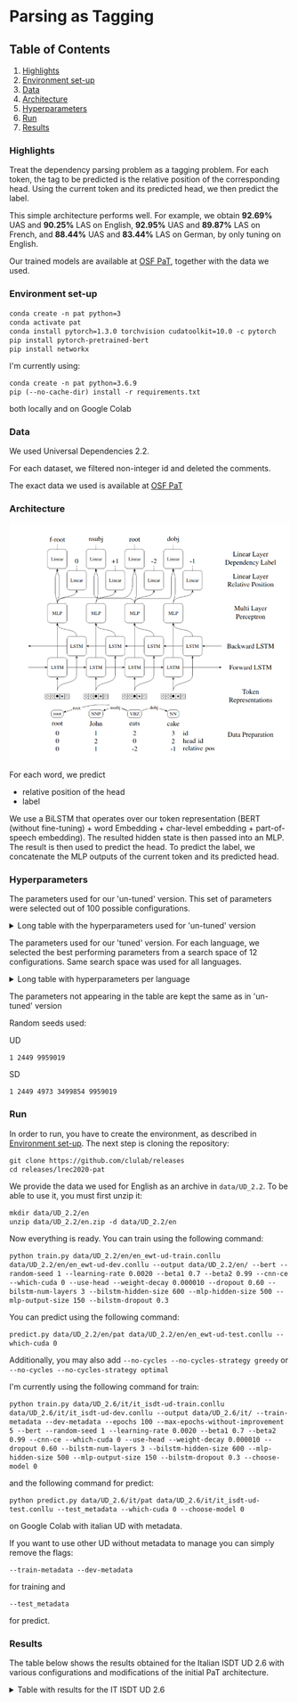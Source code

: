 # Parsing as Tagging

## Table of Contents
1. [Highlights](#highlights)
2. [Environment set-up](#environment_setup)
3. [Data](#data)
4. [Architecture](#architecture)
5. [Hyperparameters](#hyperparameters)
6. [Run](#run)
7. [Results](#results)

<a name="highlights"></a>
### Highlights
Treat the dependency parsing problem as a tagging problem. For each token, the tag to be predicted is the relative position of the corresponding head. Using the current token and its predicted head, we then predict the label.

This simple architecture performs well. For example, we obtain <b>92.69%</b> UAS and <b>90.25%</b> LAS on English, <b>92.95%</b> UAS and <b>89.87%</b> LAS on French, and <b>88.44%</b> UAS and <b>83.44%</b> LAS on German, by only tuning on English.


Our trained models are available at [OSF PaT](https://osf.io/xpr27/), together with the data we used.

<a name="environment_setup"></a>
### Environment set-up
```
conda create -n pat python=3
conda activate pat
conda install pytorch=1.3.0 torchvision cudatoolkit=10.0 -c pytorch
pip install pytorch-pretrained-bert
pip install networkx
```

I'm currently using:
```
conda create -n pat python=3.6.9
pip (--no-cache-dir) install -r requirements.txt
```
both locally and on Google Colab

<a name="data"></a>
### Data
We used Universal Dependencies 2.2.

For each dataset, we filtered non-integer id and deleted the comments.

The exact data we used is available at [OSF PaT](https://osf.io/xpr27/)

<a name="architecture"></a>
### Architecture
![Architecture](architecture.png)

For each word, we predict 
* relative position of the head
* label

We use a BiLSTM that operates over our token representation (BERT (without fine-tuning) + word Embedding + char-level embedding + part-of-speech embedding). The resulted hidden state is then passed into an MLP. The result is then used to predict the head. To predict the label, we concatenate the MLP outputs of the current token and its predicted head.


<a name="hyperparameters"></a>
### Hyperparameters

The parameters used for our 'un-tuned' version. This set of parameters were selected out of 100 possible configurations.

<details>
  <summary>Long table with the hyperparameters used for 'un-tuned' version</summary>

| Parameter                              | Value     |
|----------------------------------------|-----------|
| Early stopping                         | 3         |
| Batch size                             | 64        |
| CNN kernel size                        | 3         |
| CNN embedding size                     | 50        |
| CNN output size                        | 50        |
| Learning rate                          | 0.002     |
| &beta;<sub>1</sub>, &beta;<sub>2</sub> | 0.7, 0.99 |
| Dropout                                | 0.6       |
| Weight decay                           | 1e-5      |
| BiLSTM layers                          | 3         |
| BiLSTM hidden-size                     | 600       |
| BiLSTM dropout                         | 0.3       |
| MLP Hidden Layers                      | 500, 150  |
</details>

The parameters used for our 'tuned' version. For each language, we selected the best performing parameters from a search space of 12 configurations. Same search space was used for all languages.

<details>
  <summary>Long table with hyperparameters per language</summary>
  
|         | Learning rate | Dropout | MLP Hidden Layers |
|---------|---------------|---------|-------------------|
| ar      | 0.0025        | 0.50    | 400, 150          |
| bu      | 0.0025        | 0.50    | 400, 150          |
| ca      | 0.0025        | 0.50    | 400, 150          |
| cs      | 0.0020        | 0.50    | 500, 150          |
| de      | 0.0020        | 0.55    | 500, 150          |
| en      | 0.0020        | 0.60    | 500, 150          |
| en (SD) | 0.0020        | 0.55    | 500, 150          |
| es      | 0.0020        | 0.50    | 500, 150          |
| et      | 0.0020        | 0.50    | 500, 150          |
| fr      | 0.0020        | 0.60    | 500, 150          |
| it      | 0.0020        | 0.55    | 500, 150          |
| ja      | 0.0025        | 0.50    | 400, 150          |
| nl      | 0.0025        | 0.50    | 400, 150          |
| no      | 0.0020        | 0.55    | 500, 150          |
| ro      | 0.0025        | 0.50    | 400, 150          |
| ru      | 0.0020        | 0.50    | 500, 150          |
</details>

The parameters not appearing in the table are kept the same as in 'un-tuned' version

Random seeds used:

UD
```
1 2449 9959019
```
SD
```
1 2449 4973 3499854 9959019
```

<a name="run"></a>
### Run
In order to run, you have to create the environment, as described in [Environment set-up](#environment_setup).
The next step is cloning the repository:
```
git clone https://github.com/clulab/releases
cd releases/lrec2020-pat
```
We provide the data we used for English as an archive in ```data/UD_2.2```. To be able to use it, you must first unzip it:
```
mkdir data/UD_2.2/en
unzip data/UD_2.2/en.zip -d data/UD_2.2/en
```

Now everything is ready. You can train using the following command:
```
python train.py data/UD_2.2/en/en_ewt-ud-train.conllu data/UD_2.2/en/en_ewt-ud-dev.conllu --output data/UD_2.2/en/ --bert --random-seed 1 --learning-rate 0.0020 --beta1 0.7 --beta2 0.99 --cnn-ce --which-cuda 0 --use-head --weight-decay 0.000010 --dropout 0.60 --bilstm-num-layers 3 --bilstm-hidden-size 600 --mlp-hidden-size 500 --mlp-output-size 150 --bilstm-dropout 0.3
```
You can predict using the following command:
```
predict.py data/UD_2.2/en/pat data/UD_2.2/en/en_ewt-ud-test.conllu --which-cuda 0
```
Additionally, you may also add ```--no-cycles --no-cycles-strategy greedy``` or ```--no-cycles --no-cycles-strategy optimal```

I'm currently using the following command for train:
```
python train.py data/UD_2.6/it/it_isdt-ud-train.conllu data/UD_2.6/it/it_isdt-ud-dev.conllu --output data/UD_2.6/it/ --train-metadata --dev-metadata --epochs 100 --max-epochs-without-improvement 5 --bert --random-seed 1 --learning-rate 0.0020 --beta1 0.7 --beta2 0.99 --cnn-ce --which-cuda 0 --use-head --weight-decay 0.000010 --dropout 0.60 --bilstm-num-layers 3 --bilstm-hidden-size 600 --mlp-hidden-size 500 --mlp-output-size 150 --bilstm-dropout 0.3 --choose-model 0
```
and the following command for predict:
```
python predict.py data/UD_2.6/it/pat data/UD_2.6/it/it_isdt-ud-test.conllu --test_metadata --which-cuda 0 --choose-model 0
```
on Google Colab with italian UD with metadata.

If you want to use other UD without metadata to manage you can simply remove the flags:
```
--train-metadata --dev-metadata
```
for training and
```
--test_metadata
```
for predict.

<a name="results"></a>
### Results

The table below shows the results obtained for the Italian ISDT UD 2.6 with various configurations and modifications of the initial PaT architecture.

<details>
  <summary>Table with results for the IT ISDT UD 2.6</summary>
  
| Model Type    |        Bert Model            | char_emb | cnn_ce | early_stopping_on | position_emb | no_cycles / strategy / nr |   LAS  |   UAS  | Label Acc Score | Non-scoring tokens (punct)| 
|---------------|------------------------------|----------|--------|-------------------|--------------|---------------------------|--------|--------|-----------------|---------------------------|
| complete code | bert-base-uncased            |  False   |  True  |       UAS         |     False    |     False / - / -         | 90.36% | 92.92% |      93.99%     |             1180          |
| noLSTMnoHidden| bert-base-uncased            |  False   |  True  |       UAS         |     False    |     False / - / -         | 59.38% | 61.52% |      76.27%     |             1180          |
| noLSTM        | bert-base-uncased            |  False   |  True  |       UAS         |     False    |     False / - / -         | 65.97% | 68.25% |      81.94%     |             1180          |
| complete code | bert-base-uncased            |  True    |  True  |       UAS         |     False    |     False / - / -         | 90.38% | 92.97% |      93.98%     |             1180          |
| noLSTM        | bert-base-uncased            |  True    |  True  |       UAS         |     False    |     False / - / -         | 65.44% | 67.60% |      81.44%     |             1180          |
| complete code | bert-base-uncased            |  False   |  False |       UAS         |     False    |     False / - / -         | 88.28% | 91.70% |      92.42%     |             1180          |
| complete code | bert-base-uncased            |  True    |  False |       UAS         |     False    |     False / - / -         | 90.40% | 92.91% |      94.02%     |             1180          |
| complete code | umberto-wikipedia-uncased-v1 |  True    |  False |       UAS         |     False    |     True / Optimal / 0    | 92.81% | 94.98% |      95.60%     |             1180          |
| complete code | umberto-wikipedia-uncased-v1 |  True    |  False |       UAS         |     False    |     True / Greedy  / 0    | 92.82% | 94.98% |      95.60%     |             1180          |
| complete code | umberto-wikipedia-uncased-v1 |  True    |  False |       UAS         |     False    |     False / - / -         | 92.89% | 95.01% |      95.60%     |             1180          |
| complete code | umberto-wikipedia-uncased-v1 |  True    |  True  |       UAS         |     False    |     True / Optimal / 0    | 93.14% | 95.06% |      96.14%     |             1180          |
| complete code | umberto-wikipedia-uncased-v1 |  True    |  True  |       UAS         |     False    |     True / Greedy  / 0    | 93.15% | 95.06% |      96.14%     |             1180          |
| complete code | umberto-wikipedia-uncased-v1 |  True    |  True  |       UAS         |     False    |     False / - / 13        | 93.13% | 95.01% |      96.14%     |             1180          |
| complete code | umberto-wikipedia-uncased-v1 |  True    |  True  |       UAS         |     False    |     True  / - / -         | 93.26% | 91.22% |      /          |             0             |
| noLSTM        | umberto-wikipedia-uncased-v1 |  True    |  True  |       UAS         |     False    |     True / Optimal  / 0   | 67.97% | 70.33% |      88.25%     |             0             |
| noLSTM        | umberto-wikipedia-uncased-v1 |  True    |  True  |       UAS         |     False    |     True / Greedy  / 0    | 68.23% | 70.14% |      88.25%     |             0             |
| noLSTM        | umberto-wikipedia-uncased-v1 |  True    |  True  |       UAS         |     False    |     False / - / -         | 68.25% | 69.63% |      88.25%     |             0             |

</details>
 
